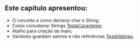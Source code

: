 ## Este capítulo apresentou:

- O conceito e como declarar char e String;
- Como concatenar Strings [TestaCaracteres](https://github.com/nogran/java_alura/blob/main/05.Trabalhando_com_caracteres/TestaCaracteres.java);
- Atalho para criação da main;
- Variáveis guardam valores e não referências [TestaValores](https://github.com/nogran/java_alura/blob/main/05.Trabalhando_com_caracteres/TestaValores.java).
